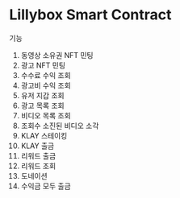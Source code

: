 # Lillybox Smart Contract

기능
1. 동영상 소유권 NFT 민팅
2. 광고 NFT 민팅
3. 수수료 수익 조회
4. 광고비 수익 조회
5. 유저 지갑 조회
6. 광고 목록 조회
7. 비디오 목록 조회
8. 조회수 소진된 비디오 소각
9. KLAY 스테이킹
10. KLAY 출금
11. 리워드 출금
12. 리워드 조회
13. 도네이션
14. 수익금 모두 출금
